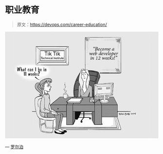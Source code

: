 # 职业教育

> 原文：<https://devops.com/career-education/>

![Code-in-12-weeks](img/38e5b6d905138e244eefbe54aa78fb9e.png)

— [罗尔泊](https://devops.com/author/breselman/)